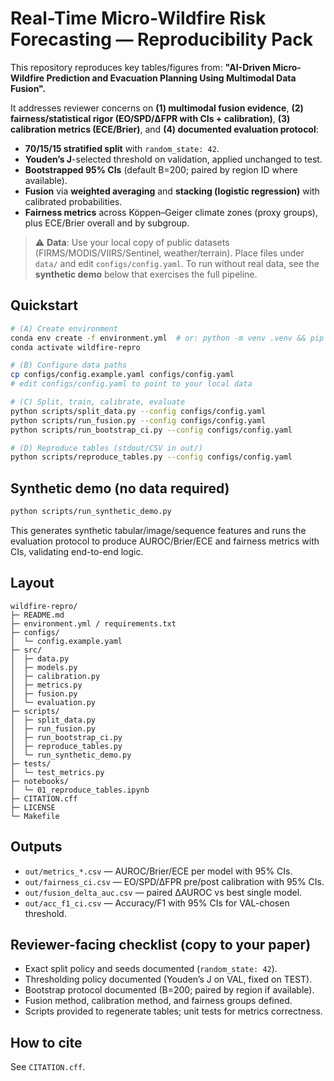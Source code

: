 # Real-Time Micro-Wildfire Risk Forecasting — Reproducibility Pack

This repository reproduces key tables/figures from:
**"AI-Driven Micro-Wildfire Prediction and Evacuation Planning Using Multimodal Data Fusion".**

It addresses reviewer concerns on **(1) multimodal fusion evidence**, **(2) fairness/statistical rigor (EO/SPD/ΔFPR with CIs + calibration)**, **(3) calibration metrics (ECE/Brier)**, and **(4) documented evaluation protocol**:

- **70/15/15 stratified split** with `random_state: 42`.
- **Youden’s J**-selected threshold on validation, applied unchanged to test.
- **Bootstrapped 95% CIs** (default B=200; paired by region ID where available).
- **Fusion** via **weighted averaging** and **stacking (logistic regression)** with calibrated probabilities.
- **Fairness metrics** across Köppen–Geiger climate zones (proxy groups), plus ECE/Brier overall and by subgroup.

> ⚠️ **Data**: Use your local copy of public datasets (FIRMS/MODIS/VIIRS/Sentinel, weather/terrain). Place files under `data/` and edit `configs/config.yaml`. To run without real data, see the **synthetic demo** below that exercises the full pipeline.

## Quickstart
```bash
# (A) Create environment
conda env create -f environment.yml  # or: python -m venv .venv && pip install -r requirements.txt
conda activate wildfire-repro

# (B) Configure data paths
cp configs/config.example.yaml configs/config.yaml
# edit configs/config.yaml to point to your local data

# (C) Split, train, calibrate, evaluate
python scripts/split_data.py --config configs/config.yaml
python scripts/run_fusion.py --config configs/config.yaml
python scripts/run_bootstrap_ci.py --config configs/config.yaml

# (D) Reproduce tables (stdout/CSV in out/)
python scripts/reproduce_tables.py --config configs/config.yaml
```

## Synthetic demo (no data required)
```bash
python scripts/run_synthetic_demo.py
```
This generates synthetic tabular/image/sequence features and runs the evaluation protocol to produce AUROC/Brier/ECE and fairness metrics with CIs, validating end-to-end logic.

## Layout
```
wildfire-repro/
├─ README.md
├─ environment.yml / requirements.txt
├─ configs/
│  └─ config.example.yaml
├─ src/
│  ├─ data.py
│  ├─ models.py
│  ├─ calibration.py
│  ├─ metrics.py
│  ├─ fusion.py
│  └─ evaluation.py
├─ scripts/
│  ├─ split_data.py
│  ├─ run_fusion.py
│  ├─ run_bootstrap_ci.py
│  ├─ reproduce_tables.py
│  └─ run_synthetic_demo.py
├─ tests/
│  └─ test_metrics.py
├─ notebooks/
│  └─ 01_reproduce_tables.ipynb
├─ CITATION.cff
├─ LICENSE
└─ Makefile
```

## Outputs
- `out/metrics_*.csv` — AUROC/Brier/ECE per model with 95% CIs.
- `out/fairness_ci.csv` — EO/SPD/ΔFPR pre/post calibration with 95% CIs.
- `out/fusion_delta_auc.csv` — paired ΔAUROC vs best single model.
- `out/acc_f1_ci.csv` — Accuracy/F1 with 95% CIs for VAL-chosen threshold.

## Reviewer-facing checklist (copy to your paper)
- Exact split policy and seeds documented (`random_state: 42`).
- Thresholding policy documented (Youden’s J on VAL, fixed on TEST).
- Bootstrap protocol documented (B=200; paired by region if available).
- Fusion method, calibration method, and fairness groups defined.
- Scripts provided to regenerate tables; unit tests for metrics correctness.

## How to cite
See `CITATION.cff`.
